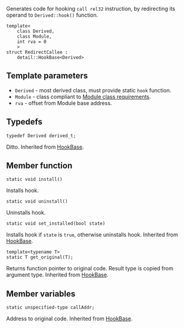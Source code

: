 Generates code for hooking `call rel32` instruction, by redirecting its operand to `Derived::hook()` function.

```
template<
    class Derived,
    class Module,
    int rva = 0
    >
struct RedirectCallee :
    detail::HookBase<Derived>
```

## Template parameters ##

  * `Derived` - most derived class, must provide static `hook` function.
  * `Module` - class compliant to [Module class requirements](ModuleClassReq.md).
  * `rva` - offset from Module base address.

## Typedefs ##
```
typedef Derived derived_t;
```
Ditto. Inherited from [HookBase](HookBase.md).

## Member function ##

```
static void install()
```
Installs hook.
```
static void uninstall()
```
Uninstalls hook.
```
static void set_installed(bool state)
```
Installs hook if `state` is `true`, otherwise uninstalls hook.
Inherited from [HookBase](HookBase.md).
```
template<typename T>
static T get_original(T);
```
Returns function pointer to original code. Result type is copied from argument type.
Inherited from [HookBase](HookBase.md).

## Member variables ##

```
static unspecified-type callAddr;
```
Address to original code.
Inherited from [HookBase](HookBase.md).